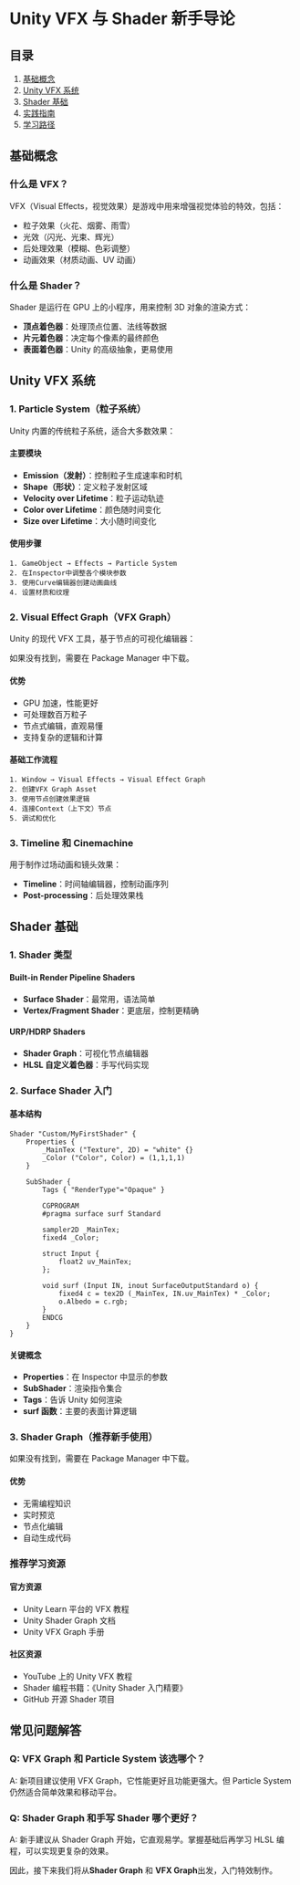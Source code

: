 # Unity VFX 与 Shader 新手导论

## 目录

1. [基础概念](#基础概念)
2. [Unity VFX 系统](#unity-vfx系统)
3. [Shader 基础](#shader基础)
4. [实践指南](#实践指南)
5. [学习路径](#学习路径)

## 基础概念

### 什么是 VFX？

VFX（Visual Effects，视觉效果）是游戏中用来增强视觉体验的特效，包括：

- 粒子效果（火花、烟雾、雨雪）
- 光效（闪光、光束、辉光）
- 后处理效果（模糊、色彩调整）
- 动画效果（材质动画、UV 动画）

### 什么是 Shader？

Shader 是运行在 GPU 上的小程序，用来控制 3D 对象的渲染方式：

- **顶点着色器**：处理顶点位置、法线等数据
- **片元着色器**：决定每个像素的最终颜色
- **表面着色器**：Unity 的高级抽象，更易使用

## Unity VFX 系统

### 1. Particle System（粒子系统）

Unity 内置的传统粒子系统，适合大多数效果：

#### 主要模块

- **Emission（发射）**：控制粒子生成速率和时机
- **Shape（形状）**：定义粒子发射区域
- **Velocity over Lifetime**：粒子运动轨迹
- **Color over Lifetime**：颜色随时间变化
- **Size over Lifetime**：大小随时间变化

#### 使用步骤

```
1. GameObject → Effects → Particle System
2. 在Inspector中调整各个模块参数
3. 使用Curve编辑器创建动画曲线
4. 设置材质和纹理
```

### 2. Visual Effect Graph（VFX Graph）

Unity 的现代 VFX 工具，基于节点的可视化编辑器：

如果没有找到，需要在 Package Manager 中下载。

#### 优势

- GPU 加速，性能更好
- 可处理数百万粒子
- 节点式编辑，直观易懂
- 支持复杂的逻辑和计算

#### 基础工作流程

```
1. Window → Visual Effects → Visual Effect Graph
2. 创建VFX Graph Asset
3. 使用节点创建效果逻辑
4. 连接Context（上下文）节点
5. 调试和优化
```

### 3. Timeline 和 Cinemachine

用于制作过场动画和镜头效果：

- **Timeline**：时间轴编辑器，控制动画序列
- **Post-processing**：后处理效果栈

## Shader 基础

### 1. Shader 类型

#### Built-in Render Pipeline Shaders

- **Surface Shader**：最常用，语法简单
- **Vertex/Fragment Shader**：更底层，控制更精确

#### URP/HDRP Shaders

- **Shader Graph**：可视化节点编辑器
- **HLSL 自定义着色器**：手写代码实现

### 2. Surface Shader 入门

#### 基本结构

```hlsl
Shader "Custom/MyFirstShader" {
    Properties {
        _MainTex ("Texture", 2D) = "white" {}
        _Color ("Color", Color) = (1,1,1,1)
    }

    SubShader {
        Tags { "RenderType"="Opaque" }

        CGPROGRAM
        #pragma surface surf Standard

        sampler2D _MainTex;
        fixed4 _Color;

        struct Input {
            float2 uv_MainTex;
        };

        void surf (Input IN, inout SurfaceOutputStandard o) {
            fixed4 c = tex2D (_MainTex, IN.uv_MainTex) * _Color;
            o.Albedo = c.rgb;
        }
        ENDCG
    }
}
```

#### 关键概念

- **Properties**：在 Inspector 中显示的参数
- **SubShader**：渲染指令集合
- **Tags**：告诉 Unity 如何渲染
- **surf 函数**：主要的表面计算逻辑

### 3. Shader Graph（推荐新手使用）

如果没有找到，需要在 Package Manager 中下载。

#### 优势

- 无需编程知识
- 实时预览
- 节点化编辑
- 自动生成代码

### 推荐学习资源

#### 官方资源

- Unity Learn 平台的 VFX 教程
- Unity Shader Graph 文档
- Unity VFX Graph 手册

#### 社区资源

- YouTube 上的 Unity VFX 教程
- Shader 编程书籍：《Unity Shader 入门精要》
- GitHub 开源 Shader 项目

## 常见问题解答

### Q: VFX Graph 和 Particle System 该选哪个？

A: 新项目建议使用 VFX Graph，它性能更好且功能更强大。但 Particle System 仍然适合简单效果和移动平台。

### Q: Shader Graph 和手写 Shader 哪个更好？

A: 新手建议从 Shader Graph 开始，它直观易学。掌握基础后再学习 HLSL 编程，可以实现更复杂的效果。

因此，接下来我们将从**Shader Graph** 和 **VFX Graph**出发，入门特效制作。
